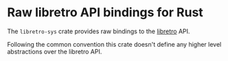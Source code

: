 # Raw libretro API bindings for Rust

The `libretro-sys` crate provides raw bindings to the [libretro] API.

Following the common convention this crate doesn't define any higher
level abstractions over the libretro API.

[libretro]: http://www.libretro.com/index.php/api/

